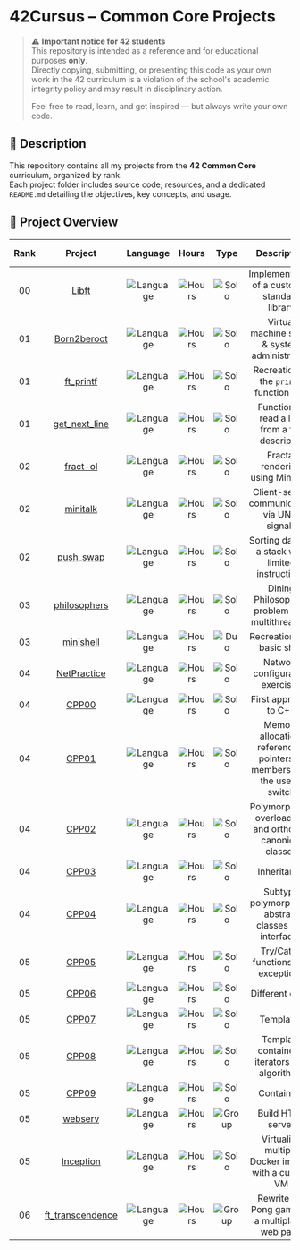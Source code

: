 # 42Cursus – Common Core Projects

> ⚠️ **Important notice for 42 students**  
> This repository is intended as a reference and for educational purposes **only**.  
> Directly copying, submitting, or presenting this code as your own work in the 42 curriculum is a violation of the school's academic integrity policy and may result in disciplinary action.  
>  
> Feel free to read, learn, and get inspired — but always write your own code.

## 📘 Description

This repository contains all my projects from the **42 Common Core** curriculum, organized by rank.  
Each project folder includes source code, resources, and a dedicated `README.md` detailing the objectives, key concepts, and usage.

## 📑 Project Overview

| Rank | Project | Language | Hours | Type | Description | Grade /100 |
|:------:|:---------:|:----------:|:-------:|:------:|:-------------:|:--------:|
| 00 | [Libft](./libft) | ![Language](https://img.shields.io/badge/C-purple) | ![Hours](https://img.shields.io/badge/70h-blue) | ![Solo](https://img.shields.io/badge/Solo-orange) | Implementation of a custom C standard library | ![Done](https://img.shields.io/badge/125-brightgreen) |
| 01 | [Born2beroot](./born2beroot) | ![Language](https://img.shields.io/badge/Shell-purple) | ![Hours](https://img.shields.io/badge/40h-blue) | ![Solo](https://img.shields.io/badge/Solo-orange) | Virtual machine setup & system administration | ![Done](https://img.shields.io/badge/100-brightgreen) |
| 01 | [ft_printf](./ft_printf) | ![Language](https://img.shields.io/badge/C-purple) | ![Hours](https://img.shields.io/badge/70h-blue) | ![Solo](https://img.shields.io/badge/Solo-orange) | Recreation of the `printf` function in C | ![Done](https://img.shields.io/badge/100-brightgreen) |
| 01 | [get_next_line](./get_next_line) | ![Language](https://img.shields.io/badge/C-purple) | ![Hours](https://img.shields.io/badge/70h-blue) | ![Solo](https://img.shields.io/badge/Solo-orange) | Function to read a line from a file descriptor | ![Done](https://img.shields.io/badge/100-brightgreen) |
| 02 | [fract-ol](./fract-ol) | ![Language](https://img.shields.io/badge/C-purple) | ![Hours](https://img.shields.io/badge/60h-blue) | ![Solo](https://img.shields.io/badge/Solo-orange) | Fractal rendering using MiniLibX | ![Done](https://img.shields.io/badge/125-brightgreen) |
| 02 | [minitalk](./minitalk) | ![Language](https://img.shields.io/badge/C-purple) | ![Hours](https://img.shields.io/badge/50h-blue) | ![Solo](https://img.shields.io/badge/Solo-orange) | Client-server communication via UNIX signals | ![Done](https://img.shields.io/badge/125-brightgreen) |
| 02 | [push_swap](./push_swap) | ![Language](https://img.shields.io/badge/C-purple) | ![Hours](https://img.shields.io/badge/60h-blue) | ![Solo](https://img.shields.io/badge/Solo-orange) | Sorting data on a stack with limited instructions | ![Done](https://img.shields.io/badge/84-brightgreen) |
| 03 | [philosophers](./philosophers) | ![Language](https://img.shields.io/badge/C-purple) | ![Hours](https://img.shields.io/badge/70h-blue) | ![Solo](https://img.shields.io/badge/Solo-orange) | Dining Philosophers problem with multithreading | ![Done](https://img.shields.io/badge/100-brightgreen) |
| 03 | [minishell](./minishell) | ![Language](https://img.shields.io/badge/C-purple) | ![Hours](https://img.shields.io/badge/210h-blue) | ![Duo](https://img.shields.io/badge/Duo-red) | Recreation of a basic shell | ![Done](https://img.shields.io/badge/123-brightgreen) |
| 04 | [NetPractice](./NetPractice) | ![Language](https://img.shields.io/badge/Networking-purple) | ![Hours](https://img.shields.io/badge/50h-blue) | ![Solo](https://img.shields.io/badge/Solo-orange) | Network configuration exercises | ![Done](https://img.shields.io/badge/100-brightgreen) |
| 04 | [CPP00](./CPP00) | ![Language](https://img.shields.io/badge/C++-purple) | ![Hours](https://img.shields.io/badge/22h-blue) | ![Solo](https://img.shields.io/badge/Solo-orange) | First approach to C++ | ![Done](https://img.shields.io/badge/99-brightgreen) |
| 04 | [CPP01](./CPP01) | ![Language](https://img.shields.io/badge/C++-purple) | ![Hours](https://img.shields.io/badge/12h-blue) | ![Solo](https://img.shields.io/badge/Solo-orange) | Memory allocation, references, pointers to members, and the use of switch | ![Done](https://img.shields.io/badge/100-brightgreen) |
| 04 | [CPP02](./CPP02) | ![Language](https://img.shields.io/badge/C++-purple) | ![Hours](https://img.shields.io/badge/12h-blue) | ![Solo](https://img.shields.io/badge/Solo-orange) | Polymorphism, overloading, and orthodox canonical classes | ![Done](https://img.shields.io/badge/97-brightgreen) |
| 04 | [CPP03](./CPP03) | ![Language](https://img.shields.io/badge/C++-purple) | ![Hours](https://img.shields.io/badge/12h-blue) | ![Solo](https://img.shields.io/badge/Solo-orange) | Inheritance | ![Done](https://img.shields.io/badge/90-brightgreen) |
| 04 | [CPP04](./CPP04) | ![Language](https://img.shields.io/badge/C++-purple) | ![Hours](https://img.shields.io/badge/12h-blue) | ![Solo](https://img.shields.io/badge/Solo-orange) | Subtype polymorphism, abstract classes and interfaces | ![Done](https://img.shields.io/badge/80-brightgreen) |
| 05 | [CPP05](./CPP05) | ![Language](https://img.shields.io/badge/C++-purple) | ![Hours](https://img.shields.io/badge/25h-blue) | ![Solo](https://img.shields.io/badge/Solo-orange) | Try/Catch functions and exceptions | ![Todo](https://img.shields.io/badge/Todo-red) |
| 05 | [CPP06](./CPP06) | ![Language](https://img.shields.io/badge/C++-purple) | ![Hours](https://img.shields.io/badge/25h-blue) | ![Solo](https://img.shields.io/badge/Solo-orange) | Different casts | ![Todo](https://img.shields.io/badge/Todo-red) |
| 05 | [CPP07](./CPP07) | ![Language](https://img.shields.io/badge/C++-purple) | ![Hours](https://img.shields.io/badge/25h-blue) | ![Solo](https://img.shields.io/badge/Solo-orange) | Templates | ![Todo](https://img.shields.io/badge/Todo-red) |
| 05 | [CPP08](./CPP08) | ![Language](https://img.shields.io/badge/C++-purple) | ![Hours](https://img.shields.io/badge/25h-blue) | ![Solo](https://img.shields.io/badge/Solo-orange) | Template containers, iterators and algorithms | ![Todo](https://img.shields.io/badge/Todo-red) |
| 05 | [CPP09](./CPP09) | ![Language](https://img.shields.io/badge/C++-purple) | ![Hours](https://img.shields.io/badge/40h-blue) | ![Solo](https://img.shields.io/badge/Solo-orange) | Containers | ![Todo](https://img.shields.io/badge/Todo-red) |
| 05 | [webserv](./webserv) | ![Language](https://img.shields.io/badge/C++-purple) | ![Hours](https://img.shields.io/badge/175h-blue) | ![Group](https://img.shields.io/badge/2%20or%203-red) | Build HTTP server | ![Todo](https://img.shields.io/badge/Todo-red) |
| 05 | [Inception](./Inception) | ![Language](https://img.shields.io/badge/Docker-purple) | ![Hours](https://img.shields.io/badge/210h-blue) | ![Solo](https://img.shields.io/badge/Solo-orange) | Virtualise multiple Docker images with a custom VM | ![Todo](https://img.shields.io/badge/Todo-red) |
| 06 | [ft_transcendence](./ft_transcendence) | ![Language](https://img.shields.io/badge/HTML/CSS/JS-purple) | ![Hours](https://img.shields.io/badge/245h-blue) | ![Group](https://img.shields.io/badge/3%20to%205-red) | Rewrite the Pong game on a multiplayer web page | ![Todo](https://img.shields.io/badge/Todo-red) |
